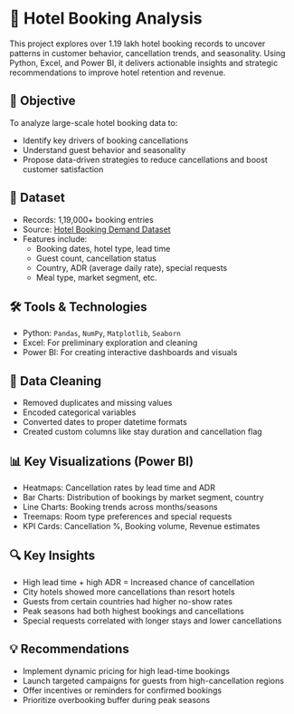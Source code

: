 # 🏨 Hotel Booking Analysis

This project explores over 1.19 lakh hotel booking records to uncover patterns in customer behavior, cancellation trends, and seasonality. Using Python, Excel, and Power BI, it delivers actionable insights and strategic recommendations to improve hotel retention and revenue.

## 🎯 Objective
To analyze large-scale hotel booking data to:
- Identify key drivers of booking cancellations
- Understand guest behavior and seasonality
- Propose data-driven strategies to reduce cancellations and boost customer satisfaction

## 📂 Dataset
- Records: 1,19,000+ booking entries  
- Source: [Hotel Booking Demand Dataset](https://www.kaggle.com/datasets/jessemostipak/hotel-booking-demand)  
- Features include:
  - Booking dates, hotel type, lead time  
  - Guest count, cancellation status  
  - Country, ADR (average daily rate), special requests  
  - Meal type, market segment, etc.

## 🛠 Tools & Technologies
- Python: `Pandas`, `NumPy`, `Matplotlib`, `Seaborn`
- Excel: For preliminary exploration and cleaning
- Power BI: For creating interactive dashboards and visuals

## 🧹 Data Cleaning
- Removed duplicates and missing values
- Encoded categorical variables
- Converted dates to proper datetime formats
- Created custom columns like stay duration and cancellation flag

## 📊 Key Visualizations (Power BI)
- Heatmaps: Cancellation rates by lead time and ADR  
- Bar Charts: Distribution of bookings by market segment, country  
- Line Charts: Booking trends across months/seasons  
- Treemaps: Room type preferences and special requests  
- KPI Cards: Cancellation %, Booking volume, Revenue estimates

## 🔍 Key Insights
- High lead time + high ADR = Increased chance of cancellation  
- City hotels showed more cancellations than resort hotels  
- Guests from certain countries had higher no-show rates  
- Peak seasons had both highest bookings and cancellations  
- Special requests correlated with longer stays and lower cancellations

## 💡 Recommendations
- Implement dynamic pricing for high lead-time bookings  
- Launch targeted campaigns for guests from high-cancellation regions  
- Offer incentives or reminders for confirmed bookings  
- Prioritize overbooking buffer during peak seasons

